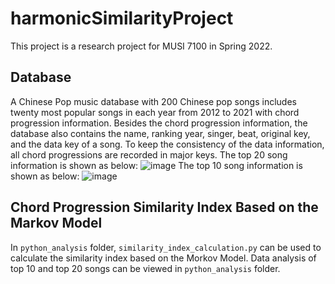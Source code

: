 # harmonicSimilarityProject
This project is a research project for MUSI 7100 in Spring 2022.
## Database
A Chinese Pop music database with 200 Chinese pop songs includes twenty most popular songs in each year from 2012 to 2021 with chord progression information. 
Besides the chord progression information, the database also contains the name, ranking year, singer, beat, original key, and the data key of a song. To keep the consistency of the data information, all chord progressions are recorded in major keys.
The top 20 song information is shown as below:
![image](https://github.com/JiayingLi0803/harmonicSimilarityProject_2022/blob/main/Images/data_information.png)
The top 10 song information is shown as below:
![image](https://github.com/JiayingLi0803/harmonicSimilarityProject_2022/blob/main/Images/top10data.png)
## Chord Progression Similarity Index Based on the Markov Model
In `python_analysis` folder, `similarity_index_calculation.py` can be used to calculate the similarity index based on the Morkov Model. 
Data analysis of top 10 and top 20 songs can be viewed in `python_analysis` folder.
